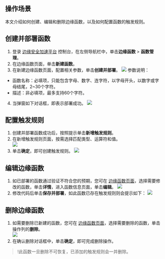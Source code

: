 ## 操作场景
本文介绍如何创建、编辑和删除边缘函数，以及如何配置函数的触发规则。

## 创建并部署函数
1. 登录 [边缘安全加速平台](https://console.cloud.tencent.com/edgeone) 控制台，在左侧导航栏中，单击**边缘函数** > **函数管理**。
2. 在边缘函数页面，单击**新建函数**。
3. 在新建边缘函数页面，配置相关参数，单击**创建并部署**。
![](https://qcloudimg.tencent-cloud.cn/raw/afc9a366d77e35bb8d2749bf8768b03f.png)
参数说明：
 - 函数名称：必填项，只能包含字母、数字、连字符，以字母开头，以数字或字母结尾，2~30个字符。
 - 描述：非必填项，最多支持60个字符。
4. 当弹窗如下对话框，即表示部署成功。
![](https://qcloudimg.tencent-cloud.cn/raw/c58b33c8e113ceb54401d89af0fb61d0.png)


## 配置触发规则
1. 创建并部署函数成功后，按照提示单击**新增触发规则**。
2. 在新增触发规则页面，按需选择匹配类型、运算符和值。  
![](https://qcloudimg.tencent-cloud.cn/raw/2d9b7bececc78c140c2617f6fe877277.png)
3. 单击**确定**，即可创建触发规则。
![](https://qcloudimg.tencent-cloud.cn/raw/ab4b375ab2c9c29a3dbbcbcd7262da95.png)


## 编辑边缘函数
1. 如已部署的函数通过验证不符合您的预期，您可在 [边缘函数页面](https://console.cloud.tencent.com/edgeone/edgefunctions)，选择需要修改的函数，单击**详情**，进入函数信息页面，单击**编辑**。
![](https://qcloudimg.tencent-cloud.cn/raw/6a9494f3a1effa04425683c86aaf8f46.png)
2. 修改代码后单击**保存并部署**，如此函数已存在触发规则则会提示如下： 
![](https://qcloudimg.tencent-cloud.cn/raw/61607b6fa680012514f2eb75acdac797.png)

## 删除边缘函数
1. 如需要删除已新建的函数，您可在 [边缘函数页面](https://console.cloud.tencent.com/edgeone/edgefunctions)，选择需要删除的函数，单击操作列的**删除**。  
![](https://qcloudimg.tencent-cloud.cn/raw/59c4cd1e19bd1e78a736f80bd01f271d.png)
2. 在确认删除对话框中，单击**确定**，即可完成删除操作。  
>!此函数一旦删除不可恢复，已添加的触发规则会一并删除。
>
